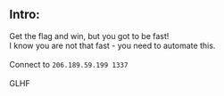 ## Intro:

Get the flag and win, but you got to be fast!
<br>
I know you are not that fast - you need to automate this.
<br><br>
Connect to `206.189.59.199 1337`
<br><br>
GLHF

